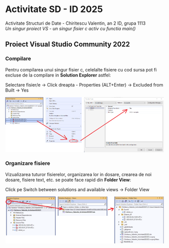 # Activitate SD - ID 2025

Activitate Structuri de Date - Chiritescu Valentin, an 2 ID, grupa 1113  
*Un singur proiect VS - un singur fisier c activ cu functia main()*

## Proiect Visual Studio Community 2022

### Compilare

Pentru compilarea unui singur fisier c, celelalte fisiere cu cod sursa pot fi excluse de la compilare in **Solution Explorer** astfel:

Selectare fisier/e -> Click dreapta - Properties (ALT+Enter) -> Excluded from Built -> Yes

![Captura ecran](capturaEcran_1.png "Excludere fisiere de la compilare")

### Organizare fisiere

Vizualizarea tuturor fisierelor, organizarea lor in dosare, crearea de noi dosare, fisiere text, etc. se poate face rapid din **Folder View**:

Click pe Switch between solutions and available views -> Folder View

![Captura ecran](capturaEcran_2.png "Folder View")